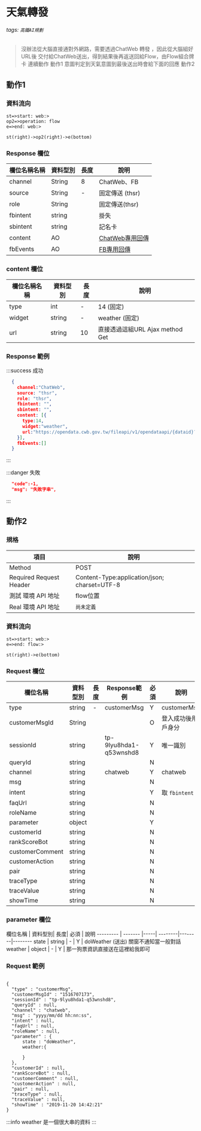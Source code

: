 # 天氣轉發

###### tags: `高鐵AI規劃`

> 沒辦法從大腦直接通對外網路，需要透過ChatWeb 轉發 ，因此從大腦組好URL後 交付給ChatWeb送出，得到結果後再返送回給Flow，由Flow組合牌卡
> 連續動作
> 動作1 意圖判定到天氣意圖到最後送出時會給下面的回應
> 動作2 




## 動作1
    
### 資料流向
  ```flow
st=>start: web:>
op2=>operation: flow
e=>end: web:>

st(right)->op2(right)->e(bottom)

```

### Response 欄位

  欄位名稱名稱 | 資料型別| 長度| 說明
  --------- | ------- |-----| --------
  channel  | String |8| ChatWeb、FB
  source |String | -| 固定傳送 (thsr)
  role |String||固定傳送(thsr)
  fbintent | string | | 掛失 | N | Firstbot意圖
  sbintent | string | | 記名卡 | N | Secondbot意圖
  content | AO |  |  [ChatWeb專用回傳](#content-%E6%AC%84%E4%BD%8D)
  fbEvents| AO |  |  [FB專用回傳](#fbEvents-%E6%AC%84%E4%BD%8D)


### content 欄位  

  欄位名稱名稱 | 資料型別| 長度 | 說明
  --------- | ------- |-----| --------
  type | int | - | 14 (固定)
  widget | string | - | weather (固定)
  url| string | 10 | 直接透過這組URL Ajax method Get 
 

### Response 範例
:::success
成功
```json
  {
    channel:"ChatWeb",
    source: "thsr",
    role: "thsr",
    fbintent: "",
    sbintent: "",
    content: [{
      type:14,
      widget:"weather",
      url:"https://opendata.cwb.gov.tw/fileapi/v1/opendataapi/{dataid}?Authorization={apikey}&format={format}",
    }],
    fbEvents:[]
  }
```
:::

:::danger
失敗
```json
  "code":-1,
  "msg": "失敗字串",
```
:::

## 動作2


### 規格

  項目 | 說明
  ---- | ---
  Method | POST
  Required Request Header |  Content-Type:application/json; charset=UTF-8
  測試 環境 API 地址 | flow位置
  Real 環境 API 地址 | `尚未定義`


### 資料流向
  ```flow
st=>start: web:>
e=>end: flow:>

st(right)->e(bottom)

```

### Request 欄位

欄位名稱 | 資料型別| 長度|Response範例| 必須 | 說明
--------- | ------- |-----| --------|--------|--------
type | string | - | customerMsg | Y | customerMsg
customerMsgId | String | | | O | 登入成功後用戶身分 
sessionId | string |  | tp-9lyu8hda1-q53wnshd8| Y | 唯一識別
queryId | string |  |  | N | 
channel | string |  | chatweb | Y | chatweb
msg | string |  |  | N |
intent | string |  |  | Y | 取 `fbintent`
faqUrl | string |  |  | N | 
roleName | string |  |  | N | 
parameter | object |  |  | Y | 
customerId | string |  |  | N | 
rankScoreBot | string |  |  | N |
customerComment | string |  | | N | 
customerAction | string |  | | N | 
pair | string |  | | N | 
traceType | string |  | | N | 
traceValue | string |  | | N | 
showTime | string |  | | N | 


### parameter 欄位
欄位名稱 | 資料型別| 長度| 必須 | 說明
--------- | ------- |-----| --------|--------|--------
state | string | - | Y  | doWeather (送出) 關窗不通知當一般對話
weather | object | - | Y | 那一狗票資訊直接送在這裡給我即可


### Request 範例
```

{
  "type" : "customerMsg",
  "customerMsgId" : "1516707173",
  "sessionId" : "tp-9lyu8hda1-q53wnshd8",
  "queryId" : null,
  "channel" : "chatweb",
  "msg" : "yyyy/mm/dd hh:nn:ss",
  "intent" : null,
  "faqUrl" : null,
  "roleName" : null,
  "parameter" : {
      state : "doWeather",
      weather:{
      
      }
  },
  "customerId" : null,
  "rankScoreBot" : null,
  "customerComment" : null,
  "customerAction" : null,
  "pair" : null,
  "traceType" : null,
  "traceValue" : null,
  "showTime" : "2019-11-20 14:42:21"
}
```
:::info
weather 是一個很大串的資料
:::
